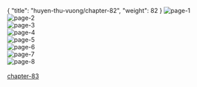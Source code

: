 { "title": "huyen-thu-vuong/chapter-82", "weight": 82 }
<img src="huyen-thu-vuong_0082_01-25a32917b05f1d8ad19aa26648700794.webp" alt="page-1" origin="https://3.bp.blogspot.com/-Fidm4-yzP14/V0vNrgqor0I/AAAAAAAHP74/7RAkJdl6QKw/s0/Huyen-Thu-Vuong-Chapter-82-P-2.jpg"><br/>
<img src="huyen-thu-vuong_0082_02-a287e2ee0371ad4fc3c0636348174271.webp" alt="page-2" origin="https://3.bp.blogspot.com/-lirwAFCa8HI/V0vNs_VT2TI/AAAAAAAHP78/GkRxmlX3Gdw/s0/Huyen-Thu-Vuong-Chapter-82-P-3.jpg"><br/>
<img src="huyen-thu-vuong_0082_03-7a2feb3ef4848eb01364c9ba7af83cb0.webp" alt="page-3" origin="https://3.bp.blogspot.com/-o7WtZHYgt6A/V0vNuMcxIRI/AAAAAAAHP8A/Ghp1q-_UJcw/s0/Huyen-Thu-Vuong-Chapter-82-P-4.jpg"><br/>
<img src="huyen-thu-vuong_0082_04-f7a163be8c34f4ecd68d67c86cc28dc7.webp" alt="page-4" origin="https://3.bp.blogspot.com/-EiTJeOA9yeA/V0vNvdc-fdI/AAAAAAAHP8E/2ZNKYuB5wwM/s0/Huyen-Thu-Vuong-Chapter-82-P-5.jpg"><br/>
<img src="huyen-thu-vuong_0082_05-fc19e87e812400bb71335ba23f662493.webp" alt="page-5" origin="https://3.bp.blogspot.com/-tZ3oh8ODZnc/V0vNwUD-GWI/AAAAAAAHP8I/z7GUlZuAN00/s0/Huyen-Thu-Vuong-Chapter-82-P-6.jpg"><br/>
<img src="huyen-thu-vuong_0082_06-56b1b673db5484918950bf9131eaaaf0.webp" alt="page-6" origin="https://3.bp.blogspot.com/-WYK9plTIT7Q/V0vNxhVayeI/AAAAAAAHP8M/7N_NcQJrSAM/s0/Huyen-Thu-Vuong-Chapter-82-P-7.jpg"><br/>
<img src="huyen-thu-vuong_0082_07-b2a50b9065eb4db7c4217a3073ff76b4.webp" alt="page-7" origin="https://3.bp.blogspot.com/-F6ROINYNyZ0/V0vNy3kuSpI/AAAAAAAHP8Q/ocDPNv8NGTY/s0/Huyen-Thu-Vuong-Chapter-82-P-8.jpg"><br/>
<img src="huyen-thu-vuong_0082_08-800x1138-b8c21203685133c78f861bc621c15aa2.webp" alt="page-8" origin="https://3.bp.blogspot.com/-vwY0Ir27Xxs/V0vN0GVkzyI/AAAAAAAHP8U/_saSJrv7aqk/s0/Huyen-Thu-Vuong-Chapter-82-P-9.jpg"><br/>
<br/><a class="nextchap" href="/huyen-thu-vuong/chapter-83">chapter-83</a>
